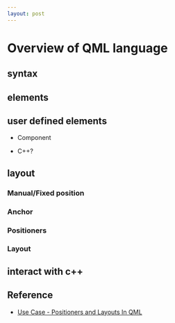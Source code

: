 ```yaml
---
layout: post
---
```


# Overview of QML language

## syntax

## elements

## user defined elements

* Component

* C++?

## layout

### Manual/Fixed position

### Anchor

### Positioners

### Layout

## interact with c++

## Reference

* [Use Case - Positioners and Layouts In QML](https://doc.qt.io/qt-5/qtquick-usecase-layouts.html)